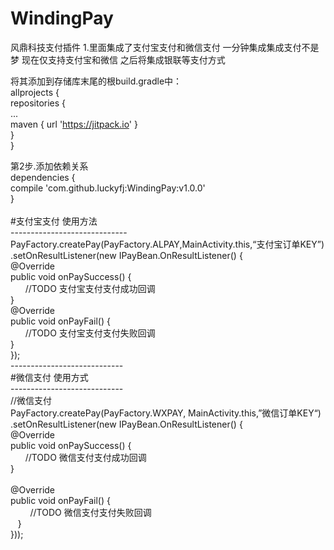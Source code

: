# WindingPay
风鼎科技支付插件
1.里面集成了支付宝支付和微信支付
一分钟集成集成支付不是梦
现在仅支持支付宝和微信
之后将集成银联等支付方式


将其添加到存储库末尾的根build.gradle中：<br/>
allprojects {<br/>
  repositories {<br/>
    ...<br/>
    maven { url 'https://jitpack.io' }<br/>
  }<br/>
}<br/>

第2步.添加依赖关系<br/>
dependencies {<br/>
        compile 'com.github.luckyfj:WindingPay:v1.0.0'<br/>
}<br/>
<br/>
#支付宝支付 使用方法<br/>
-----------------------------<br/>
PayFactory.createPay(PayFactory.ALPAY,MainActivity.this,“支付宝订单KEY”)<br/>
.setOnResultListener(new IPayBean.OnResultListener() {<br/>
    @Override<br/>
    public void onPaySuccess() {<br/>
        //TODO 支付宝支付支付成功回调<br/>
    }<br/>
    @Override<br/>
    public void onPayFail() {<br/>
        //TODO 支付宝支付支付失败回调<br/>
    }<br/>
});<br/>
----------------------------<br/>
#微信支付 使用方式<br/>
----------------------------<br/>
//微信支付<br/>
PayFactory.createPay(PayFactory.WXPAY, MainActivity.this,”微信订单KEY“)<br/>
  .setOnResultListener(new IPayBean.OnResultListener() {<br/>
    @Override<br/>
    public void onPaySuccess() {<br/>
        //TODO 微信支付支付成功回调<br/>
    }<br/>
<br/>
    @Override<br/>
    public void onPayFail() {<br/>
         //TODO 微信支付支付失败回调<br/>
    }<br/>
}));<br/>
